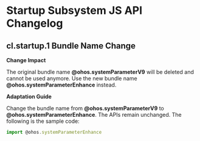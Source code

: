# Startup Subsystem JS API Changelog

## cl.startup.1 Bundle Name Change

**Change Impact**

The original bundle name **@ohos.systemParameterV9** will be deleted and cannot be used anymore. Use the new bundle name **@ohos.systemParameterEnhance** instead.

**Adaptation Guide**

Change the bundle name from **@ohos.systemParameterV9** to **@ohos.systemParameterEnhance**. The APIs remain unchanged. The following is the sample code:

```js
import @ohos.systemParameterEnhance
```

